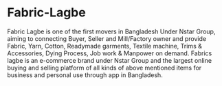 # Fabric-Lagbe

<p> Fabric Lagbe is one of the first movers in Bangladesh Under Nstar Group, aiming to connecting Buyer, Seller and Mill/Factory owner and provide Fabric, Yarn, Cotton, Readymade garments, Textile machine, Trims & Accessories, Dying Process, Job work & Manpower on demand. Fabrics lagbe is an e-commerce brand under Nstar Group and the largest online buying and selling platform of all kinds of above mentioned items for business and personal use through app in Bangladesh.</p>
